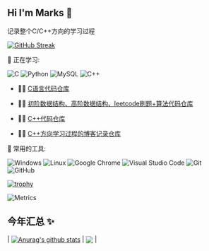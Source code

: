 ## Hi I'm Marks 👋
记录整个C/C++方向的学习过程







[![GitHub Streak](https://streak-stats.demolab.com/?user=Marks686)](https://git.io/streak-stats)

💪 正在学习: 

![C](https://img.shields.io/badge/c-%2300599C.svg?style=flat-square&logo=c&logoColor=white)
![Python](https://img.shields.io/badge/-Python-pink?style=flat-square&logo=Python)
![MySQL](https://img.shields.io/badge/mysql-%2300f.svg?style=flat-square&logo=mysql&logoColor=white)
![C++](https://img.shields.io/badge/-C++-00599C?style=flat-square&logo=c)

- 👨‍💻 <a href="https://github.com/Marks686/C_code" target="_blank">C语言代码仓库</a>

- 👨‍💻 <a href="https://github.com/Marks686/data-structure_code" target="_blank">初阶数据结构、高阶数据结构、leetcode刷题+算法代码仓库</a>

- 👨‍💻 <a href="https://github.com/Marks686/CPP_code" target="_blank">C++代码仓库</a>

- 👨‍💻 <a href="https://github.com/Marks686/CPP-direction_Blog" target="_blank">C++方向学习过程的博客记录仓库</a>



🧰 常用的工具:

![Windows](https://img.shields.io/badge/Windows-0078D6?style=flat-square&logo=windows&logoColor=white)
![Linux](https://img.shields.io/badge/Linux-FCC624?style=style=flat-square&logo=linux&logoColor=black)
![Google Chrome](https://img.shields.io/badge/Chrome-4285F4?style=flat-square&logo=GoogleChrome&logoColor=white)
![Visual Studio Code](https://img.shields.io/badge/-Visual%20Studio%20Code-007ACC?style=flat-square&logo=Visual%20Studio%20Code&logoColor=fff)
![Git](https://img.shields.io/badge/-Git-FCC624?style=flat-square&logo=git)
![GitHub](https://img.shields.io/badge/-GitHub-pink?style=flat-square&logo=github)


[![trophy](https://github-profile-trophy.vercel.app/?username=Marks686)](https://github.com/Marks686/github-profile-trophy)


![Metrics](https://metrics.lecoq.io/Marks686?template=classic&base=header%2C%20activity%2C%20community%2C%20repositories%2C%20metadata&base.indepth=false&base.hireable=false&base.skip=false&config.timezone=Asia%2FShanghai)



## 今年汇总 ✨
| <a href="https://github.com/Marks686/github-readme-stats"><img align="center" src="https://github-readme-stats.vercel.app/api?username=Marks686&show_icons=true&include_all_commits=true&theme=highcontrast&hide_border=true" alt="Anurag's github stats" /></a> | <a href="https://github.com/Marks686/github-readme-stats"><img align="center" src="https://github-readme-stats.vercel.app/api/top-langs/?username=Marks686&layout=compact&theme=buefy&hide_border=true" /></a> |


